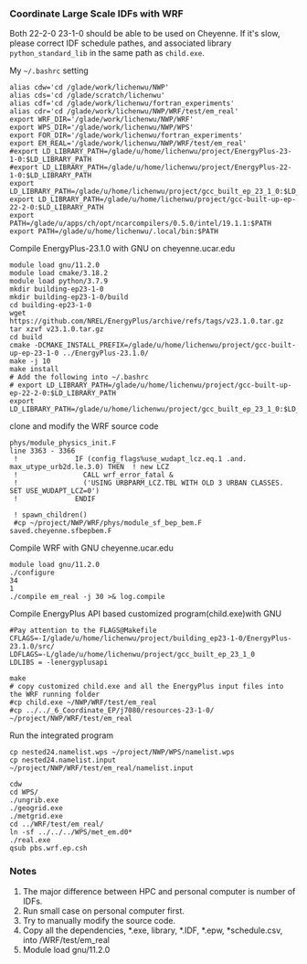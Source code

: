 ### Coordinate Large Scale IDFs with WRF

Both 22-2-0 23-1-0 should be able to be used on Cheyenne.
If it's slow, please correct IDF schedule pathes, and associated library `python_standard_lib` in the same path as `child.exe`.

My `~/.bashrc` setting
```
alias cdw='cd /glade/work/lichenwu/NWP'
alias cds='cd /glade/scratch/lichenwu'
alias cdf='cd /glade/work/lichenwu/fortran_experiments'
alias cdr='cd /glade/work/lichenwu/NWP/WRF/test/em_real'
export WRF_DIR='/glade/work/lichenwu/NWP/WRF'
export WPS_DIR='/glade/work/lichenwu/NWP/WPS'
export FOR_DIR='/glade/work/lichenwu/fortran_experiments'
export EM_REAL='/glade/work/lichenwu/NWP/WRF/test/em_real'
#export LD_LIBRARY_PATH=/glade/u/home/lichenwu/project/EnergyPlus-23-1-0:$LD_LIBRARY_PATH
#export LD_LIBRARY_PATH=/glade/u/home/lichenwu/project/EnergyPlus-22-1-0:$LD_LIBRARY_PATH
export LD_LIBRARY_PATH=/glade/u/home/lichenwu/project/gcc_built_ep_23_1_0:$LD_LIBRARY_PATH
export LD_LIBRARY_PATH=/glade/u/home/lichenwu/project/gcc-built-up-ep-22-2-0:$LD_LIBRARY_PATH
export PATH=/glade/u/apps/ch/opt/ncarcompilers/0.5.0/intel/19.1.1:$PATH
export PATH=/glade/u/home/lichenwu/.local/bin:$PATH
```

Compile EnergyPlus-23.1.0 with GNU on cheyenne.ucar.edu
```
module load gnu/11.2.0
module load cmake/3.18.2
module load python/3.7.9
mkdir building-ep23-1-0
mkdir building-ep23-1-0/build
cd building-ep23-1-0
wget https://github.com/NREL/EnergyPlus/archive/refs/tags/v23.1.0.tar.gz
tar xzvf v23.1.0.tar.gz
cd build
cmake -DCMAKE_INSTALL_PREFIX=/glade/u/home/lichenwu/project/gcc-built-up-ep-23-1-0 ../EnergyPlus-23.1.0/
make -j 10
make install
# Add the following into ~/.bashrc
# export LD_LIBRARY_PATH=/glade/u/home/lichenwu/project/gcc-built-up-ep-22-2-0:$LD_LIBRARY_PATH
export LD_LIBRARY_PATH=/glade/u/home/lichenwu/project/gcc_built_ep_23_1_0:$LD_LIBRARY_PATH
```

clone and modify the WRF source code
```
phys/module_physics_init.F
line 3363 - 3366
 !              IF (config_flags%use_wudapt_lcz.eq.1 .and. max_utype_urb2d.le.3.0) THEN  ! new LCZ
 !                CALL wrf_error_fatal &
 !                ('USING URBPARM_LCZ.TBL WITH OLD 3 URBAN CLASSES. SET USE_WUDAPT_LCZ=0')
 !              ENDIF

 ! spawn_children()
 #cp ~/project/NWP/WRF/phys/module_sf_bep_bem.F saved.cheyenne.sfbepbem.F
 ```


Compile WRF with GNU cheyenne.ucar.edu
```
module load gnu/11.2.0
./configure
34
1
./compile em_real -j 30 >& log.compile
```
Compile EnergyPlus API based customized program(child.exe)with GNU
```
#Pay attention to the FLAGS@Makefile
CFLAGS=-I/glade/u/home/lichenwu/project/building_ep23-1-0/EnergyPlus-23.1.0/src/
LDFLAGS=-L/glade/u/home/lichenwu/project/gcc_built_ep_23_1_0
LDLIBS = -lenergyplusapi

make
# copy customized child.exe and all the EnergyPlus input files into the WRF running folder
#cp child.exe ~/NWP/WRF/test/em_real
#cp ../../_6_Coordinate_EP/j7080/resources-23-1-0/ ~/project/NWP/WRF/test/em_real
 ```
Run the integrated program
```
cp nested24.namelist.wps ~/project/NWP/WPS/namelist.wps
cp nested24.namelist.input ~/project/NWP/WRF/test/em_real/namelist.input

cdw
cd WPS/
./ungrib.exe
./geogrid.exe
./metgrid.exe
cd ../WRF/test/em_real/
ln -sf ../../../WPS/met_em.d0* 
./real.exe
qsub pbs.wrf.ep.csh
```


 ### Notes

 1. The major difference between HPC and personal computer is number of IDFs.
 2. Run small case on personal computer first.
 3. Try to manually modify the source code.
 4. Copy all the dependencies, *.exe, library, *.IDF, *.epw, *schedule.csv, into /WRF/test/em_real
 3. Module load gnu/11.2.0